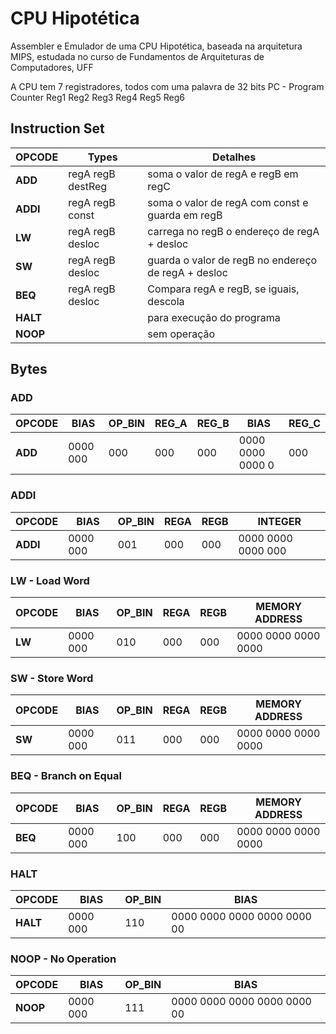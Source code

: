 # CPU Hipotética

Assembler e Emulador de uma CPU Hipotética, baseada na arquitetura MIPS, 
estudada no curso de Fundamentos de Arquiteturas de Computadores, UFF


A CPU tem 7 registradores, todos com uma palavra de 32 bits
PC - Program Counter
Reg1
Reg2
Reg3
Reg4
Reg5
Reg6

## Instruction Set

| OPCODE    |      Types        | Detalhes                              |
| ------    | --------------    | --------                              |
| **ADD**   | regA regB destReg | soma o valor de regA e regB em regC   |
| **ADDI**  | regA regB const   | soma o valor de regA com const e guarda em regB |
| **LW**    | regA regB desloc  | carrega no regB o endereço de regA + desloc |
| **SW**    | regA regB desloc  | guarda o valor de regB no endereço de regA + desloc |
| **BEQ**   | regA regB desloc  | Compara regA e regB, se iguais, descola |
| **HALT**  |                   | para execução do programa             |
| **NOOP**  |                   | sem operação                          |

## Bytes

### ADD
| OPCODE    | BIAS      | OP_BIN | REG_A | REG_B | BIAS               | REG_C |
| --------- | --------  | ------ | ----  | ----  | ----               | ----  |
| **ADD**   | 0000 000  | 000    | 000   | 000   | 0000 0000 0000 0   | 000   |
### ADDI
| OPCODE    | BIAS      | OP_BIN | REGA | REGB | INTEGER              |
| --------- | --------  | ------ | ---- | ---- | -------------------- |
| **ADDI**  | 0000 000  | 001    | 000  | 000  | 0000 0000 0000 000   |

### LW - Load Word
| OPCODE    | BIAS      | OP_BIN | REGA | REGB | MEMORY ADDRESS        |
| --------- | --------- | ------ | ---- | ---- | --------------------- |
| **LW**    | 0000 000  | 010    | 000  | 000  | 0000 0000 0000 0000   |

### SW - Store Word
| OPCODE    | BIAS      | OP_BIN | REGA | REGB | MEMORY ADDRESS        |
| --------- | --------- | ------ | ---- | ---- | --------------------- |
| **SW**    | 0000 000  | 011    | 000  | 000  | 0000 0000 0000 0000   |

### BEQ - Branch on Equal
| OPCODE    | BIAS      | OP_BIN | REGA | REGB | MEMORY ADDRESS        |
| --------- | --------- | ------ | ---- | ---- | --------------------- |
| **BEQ**   | 0000 000  | 100    | 000  | 000  | 0000 0000 0000 0000   |

### HALT
| OPCODE    | BIAS      | OP_BIN |  BIAS                       |
| --------- | --------- | ------ | -----------------------     |
| **HALT**  | 0000 000  | 110    | 0000 0000 0000 0000 0000 00 |

### NOOP - No Operation
| OPCODE    | BIAS      | OP_BIN |  BIAS                        |
| --------- | --------- | ------ | -----------------------      |
| **NOOP**  | 0000 000  | 111    | 0000 0000 0000 0000 0000 00  |